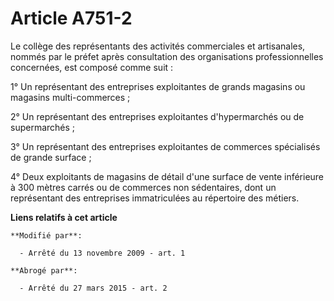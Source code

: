# Article A751-2

Le collège des représentants des activités commerciales et artisanales, nommés par le préfet après consultation des
organisations professionnelles concernées, est composé comme suit :

1° Un représentant des entreprises exploitantes de grands magasins ou magasins multi-commerces ;

2° Un représentant des entreprises exploitantes d'hypermarchés ou de supermarchés ;

3° Un représentant des entreprises exploitantes de commerces spécialisés de grande surface ;

4° Deux exploitants de magasins de détail d'une surface de vente inférieure à 300 mètres carrés ou de commerces non
sédentaires, dont un représentant des entreprises immatriculées au répertoire des métiers.

**Liens relatifs à cet article**

	**Modifié par**:

	  - Arrêté du 13 novembre 2009 - art. 1

	**Abrogé par**:

	  - Arrêté du 27 mars 2015 - art. 2
